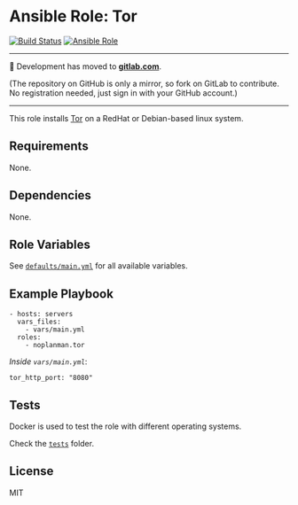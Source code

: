 # Ansible Role: Tor

[![Build Status][travis-build-status]][travis-tests] [![Ansible Role][ansible-role-shield]][ansible-role]

---

:rocket: Development has moved to **[gitlab.com]**.

(The repository on GitHub is only a mirror, so fork on GitLab to contribute. No registration needed, just sign in with your GitHub account.)

---

This role installs [Tor] on a RedHat or Debian-based linux system.

## Requirements

None.

## Dependencies

None.

## Role Variables

See [`defaults/main.yml`][defaults] for all available variables.

## Example Playbook

    - hosts: servers
      vars_files:
        - vars/main.yml
      roles:
        - noplanman.tor

*Inside `vars/main.yml`*:

    tor_http_port: "8080"

## Tests

Docker is used to test the role with different operating systems.

Check the [`tests`] folder.

## License

MIT

[travis-build-status]: https://img.shields.io/travis/noplanman/ansible-role-tor.svg?style=flat-square "Travis-CI Build Status"
[travis-tests]: https://travis-ci.org/noplanman/ansible-role-tor "Travis-CI Tests"
[ansible-role-shield]: https://img.shields.io/ansible/role/21806.svg?style=flat-square "Tor on Ansible Galaxy"
[ansible-role]: https://galaxy.ansible.com/noplanman/tor "Tor on Ansible Galaxy"
[gitlab.com]: https://gitlab.com/noplanman/ansible-role-tor "Ansible Role Tor on GitLab"
[Tor]: https://www.torproject.org/ "Tor Project"
[defaults]: https://gitlab.com/noplanman/ansible-role-tor/blob/master/defaults/main.yml "Default variables"
[`tests`]: https://gitlab.com/noplanman/ansible-role-tor/tree/master/tests "Tests"
